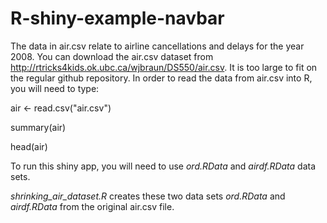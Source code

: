 # R-shiny-example-navbar

 The data in air.csv relate to airline cancellations and delays for the year 2008. You can download the air.csv dataset from http://rtricks4kids.ok.ubc.ca/wjbraun/DS550/air.csv. It is too large to fit on the regular github repository. 
 In order to read the data from air.csv into R, you will need to type: 

air <- read.csv("air.csv")

summary(air)

head(air)

To run this shiny app, you will need to use *ord.RData* and *airdf.RData* data sets.

*shrinking_air_dataset.R* creates these two data sets *ord.RData* and *airdf.RData* from the original air.csv file. 
